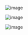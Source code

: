 ![image](https://github.com/user-attachments/assets/bfd1fb32-54ce-409d-8614-9818902df876)

![image](https://github.com/user-attachments/assets/1142ea61-5950-488a-bfbb-d96a4f9ff63b)

![image](https://github.com/user-attachments/assets/6592cc87-dd83-440f-a01d-c2acb0cea397)

